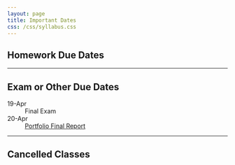 ```yaml
---
layout: page
title: Important Dates
css: /css/syllabus.css
---
```


## Homework Due Dates
<dl class="dl-horizontal">
</dl>

<!---
<dt>13-Apr</dt><dd>HW 6.2 & 6.3</dd>
<dt>8-Apr</dt><dd>HW 6.1</dd>
<dt>30-Mar</dt><dd>HW 5.3</dd>
<dt>18-Mar</dt><dd>HW 5.1-5.2</dd>
<dt>16-Mar</dt><dd>HW 4.4-4.6</dd>
<dt>7-Mar</dt><dd>HW 4.1-4.3</dd>
<dt>26-Feb</dt><dd>HW 3.3</dd>
<dt>22-Feb</dt><dd>HW 3.2</dd>
<dt>17-Feb</dt><dd>HW 3.1</dd>
<dt>10-Feb</dt><dd>HW 2.7</dd>
<dt>8-Feb</dt><dd>HW 2.6</dd>
<dt>5-Feb</dt><dd>HW 2.5</dd>
<dt>3-Feb</dt><dd>HW 2.4</dd>
<dt>1-Feb</dt><dd>HW 2.1-2.3</dd>
<dt>27-Jan</dt><dd>HW 1.2</dd>
<dt>20-Jan</dt><dd>HW 1.1</dd>
--->

---- 

## Exam or Other Due Dates
<dl class="dl-horizontal">
<dt>19-Apr</dt><dd>Final Exam</dd>
<dt>20-Apr</dt><dd><a href="Syllabus-Current.html#final-portfolio">Portfolio Final Report</a></dd>
</dl>

<!---
<dt>22-Mar</dt><dd>Second Exam</dd>
<dt>16-Feb</dt><dd>First Exam</dd>
<dt>4-Mar</dt><dd><a href="Syllabus-Current.html#final-portfolio">Portfolio Proposal</a></dd>
--->

---- 

## Cancelled Classes
<dl class="dl-horizontal">
</dl>

<!---
<dt>18-Jan</dt><dd>NO CLASS (Please participate in Martin Luther King, Jr. Day Activities)</dd>
<dt>17-Feb</dt><dd>NO CLASS (Dr. Ogle at AFS Conference)</dd>
<dt>19-Feb</dt><dd>NO CLASS (Dr. Ogle at AFS Conference)</dd>
<dt>9-Mar</dt><dd>NO CLASS (Midterm Break)</dd>
<dt>11-Mar</dt><dd>NO CLASS (Midterm Break)</dd>
<dt>25-Mar</dt><dd>NO CLASS (Good Friday)</dd>
--->
